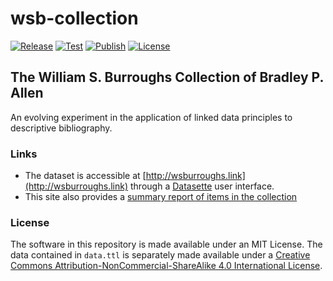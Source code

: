 # wsb-collection
[![Release](https://img.shields.io/github/release-date-pre/bradleypallen/wsb-collection)](https://github.com/bradleypallen/wsb-collection/releases)
[![Test](https://github.com/bradleypallen/wsb-collection/actions/workflows/test.yml/badge.svg)](https://github.com/bradleypallen/wsb-collection/actions/workflows/test.yml)
[![Publish](https://github.com/bradleypallen/wsb-collection/actions/workflows/publish.yml/badge.svg)](https://github.com/bradleypallen/wsb-collection/actions/workflows/publish.yml)
[![License](https://img.shields.io/github/license/bradleypallen/wsb-collection)](https://github.com/bradleypallen/wsb-collection/blob/main/LICENSE)

## The William S. Burroughs Collection of Bradley P. Allen
An evolving experiment in the application of linked data principles to descriptive bibliography.

### Links
* The dataset is accessible at [http://wsburroughs.link](http://wsburroughs.link) through a [Datasette](https://datasette.io) user interface.
* This site also provides a [summary report of items in the collection](http://wsburroughs.link/item-summary-report/)

### License
The software in this repository is made available under an MIT License. The data contained in `data.ttl` is separately made available under a
[Creative Commons Attribution-NonCommercial-ShareAlike 4.0 International License](https://creativecommons.org/licenses/by-nc-sa/4.0/).
